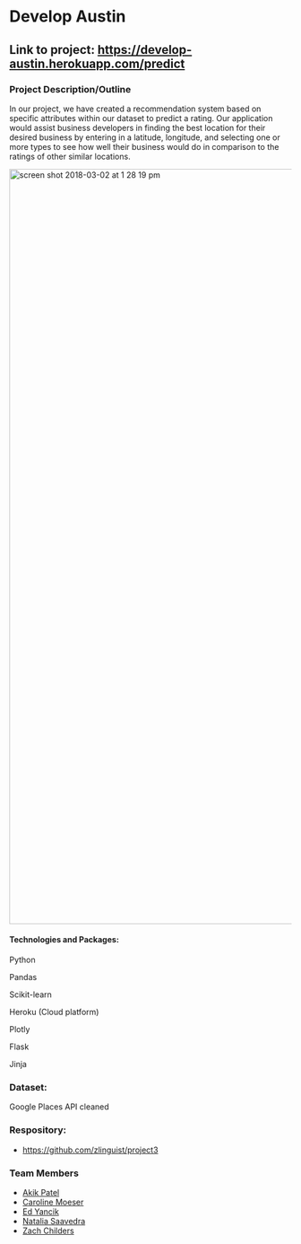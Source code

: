 # Develop Austin

## Link to project: https://develop-austin.herokuapp.com/predict

### Project Description/Outline
In our project, we have created a recommendation system based on specific attributes within our dataset to predict a rating. Our application would assist business developers in finding the best location for their desired business by entering in a latitude, longitude, and selecting one or more types to see how well their business would do in comparison to the ratings of other similar locations.
 
<img width="1346" alt="screen shot 2018-03-02 at 1 28 19 pm" src="static/App.png">

#### Technologies and Packages:
Python

Pandas 

Scikit-learn

Heroku (Cloud platform)

Plotly

Flask

Jinja

### Dataset: 
 
Google Places API cleaned

### Respository:
- https://github.com/zlinguist/project3

### Team Members

- [Akik Patel](https://github.com/akikp "GitHub")
- [Caroline Moeser ](https://github.com/cmoeser5 "Github")
- [Ed Yancik](https://github.com/Yanwho "GitHub")
- [Natalia Saavedra](https://github.com/atxnatalia "GitHub")
- [Zach Childers](https://github.com/zlinguist "GitHub")